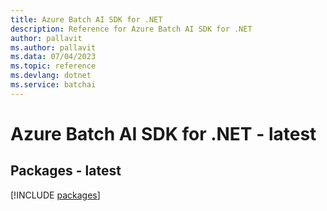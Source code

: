 ```yaml
---
title: Azure Batch AI SDK for .NET
description: Reference for Azure Batch AI SDK for .NET
author: pallavit
ms.author: pallavit
ms.data: 07/04/2023
ms.topic: reference
ms.devlang: dotnet
ms.service: batchai
---
```

# Azure Batch AI SDK for .NET - latest
## Packages - latest
[!INCLUDE [packages](batch-ai-index.md)]
